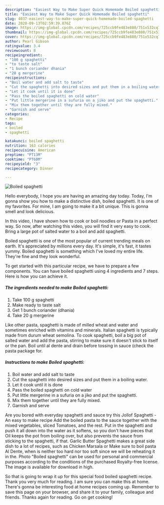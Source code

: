 ```yaml
---
description: "Easiest Way to Make Super Quick Homemade Boiled spaghetti"
title: "Easiest Way to Make Super Quick Homemade Boiled spaghetti"
slug: 4037-easiest-way-to-make-super-quick-homemade-boiled-spaghetti
date: 2020-09-13T02:59:39.876Z
image: https://img-global.cpcdn.com/recipes/725ccb9fe483e880/751x532cq70/boiled-spaghetti-recipe-main-photo.jpg
thumbnail: https://img-global.cpcdn.com/recipes/725ccb9fe483e880/751x532cq70/boiled-spaghetti-recipe-main-photo.jpg
cover: https://img-global.cpcdn.com/recipes/725ccb9fe483e880/751x532cq70/boiled-spaghetti-recipe-main-photo.jpg
author: Pearl Gibson
ratingvalue: 3.4
reviewcount: 8
recipeingredient:
- "100 g spaghetti"
- "to taste salt"
- "1 bunch coriander dhania"
- "20 g mergerine"
recipeinstructions:
- "Boil water and add salt to taste"
- "Cut the spaghetti into desired sizes and put them in a boiling water."
- "Let it cook until it is done"
- "Pass the boiled spaghetti on cold water"
- "Put little mergerine in a sufuria on a jiko and put the spaghetti."
- "Mix them together until they are fully mixed."
- "Garnish and serve"
categories:
- Recipe
tags:
- boiled
- spaghetti

katakunci: boiled spaghetti 
nutrition: 163 calories
recipecuisine: American
preptime: "PT13M"
cooktime: "PT60M"
recipeyield: "3"
recipecategory: Dinner

---
```



![Boiled spaghetti](https://img-global.cpcdn.com/recipes/725ccb9fe483e880/751x532cq70/boiled-spaghetti-recipe-main-photo.jpg)

Hello everybody, I hope you are having an amazing day today. Today, I'm gonna show you how to make a distinctive dish, boiled spaghetti. It is one of my favorites. For mine, I am going to make it a bit unique. This is gonna smell and look delicious.

In this video, I have shown how to cook or boil noodles or Pasta in a perfect way. So now, after watching this video, you will find it very easy to cook. Bring a large pot of salted water to a boil and add spaghetti.

Boiled spaghetti is one of the most popular of current trending meals on earth. It's appreciated by millions every day. It's simple, it's fast, it tastes yummy. Boiled spaghetti is something which I've loved my entire life. They're fine and they look wonderful.


To get started with this particular recipe, we have to prepare a few components. You can have boiled spaghetti using 4 ingredients and 7 steps. Here is how you can achieve it.

<!--inarticleads1-->

##### The ingredients needed to make Boiled spaghetti:

1. Take 100 g spaghetti
1. Make ready to taste salt
1. Get 1 bunch coriander (dhania)
1. Take 20 g mergerine


Like other pasta, spaghetti is made of milled wheat and water and sometimes enriched with vitamins and minerals. Italian spaghetti is typically made from durum wheat semolina. To cook spaghetti, boil a big pot of salted water and add the pasta, stirring to make sure it doesn&#39;t stick to itself or the pan. Boil until al dente and drain before tossing in sauce (check the pasta package for. 

<!--inarticleads2-->

##### Instructions to make Boiled spaghetti:

1. Boil water and add salt to taste
1. Cut the spaghetti into desired sizes and put them in a boiling water.
1. Let it cook until it is done
1. Pass the boiled spaghetti on cold water
1. Put little mergerine in a sufuria on a jiko and put the spaghetti.
1. Mix them together until they are fully mixed.
1. Garnish and serve


Are you bored with everyday spaghetti and sauce try this Jollof Spaghetti - An easy to make recipe Add the boiled pasta to the sauce together with the mixed vegetables, sliced Tomatoes, and the rest. Put in the spaghetti and push it all down into the water as it softens, so you don&#39;t have pieces that Oil keeps the pot from boiling over, but also prevents the sauce from sticking to the spaghetti, if that. Garlic Butter Spaghetti makes a great side dish to a lot of recipes, such as Chicken Marsala or Make sure to boil pasta Al Dente, when is neither too hard nor too soft since we will be reheating it in the. Photo &#34;Boiled spaghetti&#34; can be used for personal and commercial purposes according to the conditions of the purchased Royalty-free license. The image is available for download in high. 

So that is going to wrap it up for this special food boiled spaghetti recipe. Thank you very much for reading. I am sure you can make this at home. There's gonna be interesting food at home recipes coming up. Remember to save this page on your browser, and share it to your family, colleague and friends. Thanks again for reading. Go on get cooking!
